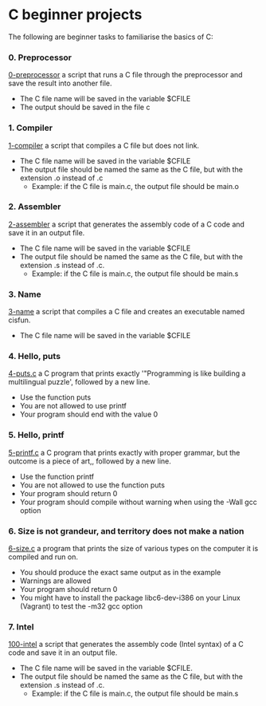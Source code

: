 # C beginner projects
The following are beginner tasks to familiarise the  basics of C:
### 0. Preprocessor
[0-preprocessor](./0-preprocessor) a script that runs a C file through the preprocessor and save the result into another file.
- The C file name will be saved in the variable $CFILE
- The output should be saved in the file c
### 1. Compiler
[1-compiler](./1-compiler) a script that compiles a C file but does not link.
- The C file name will be saved in the variable $CFILE
- The output file should be named the same as the C file, but with the extension .o instead of .c
  - Example: if the C file is main.c, the output file should be main.o
### 2. Assembler
[2-assembler](./2-assembler) a script that generates the assembly code of a C code and save it in an output file.
- The C file name will be saved in the variable $CFILE
- The output file should be named the same as the C file, but with the extension .s instead of .c.
  - Example: if the C file is main.c, the output file should be main.s
### 3. Name
[3-name](./3-name) a script that compiles a C file and creates an executable named cisfun.
- The C file name will be saved in the variable $CFILE
### 4. Hello, puts
[4-puts.c](./4-puts.c) a C program that prints exactly '"Programming is like building a multilingual puzzle', followed by a new line.
- Use the function puts
- You are not allowed to use printf
- Your program should end with the value 0
### 5. Hello, printf
[5-printf.c](./5-printf.c) a C program that prints exactly with proper grammar, but the outcome is a piece of art,, followed by a new line.
- Use the function printf
- You are not allowed to use the function puts
- Your program should return 0
- Your program should compile without warning when using the -Wall gcc option
### 6. Size is not grandeur, and territory does not make a nation
[6-size.c](./6-size.c) a program that prints the size of various types on the computer it is compiled and run on.
- You should produce the exact same output as in the example
- Warnings are allowed
- Your program should return 0
- You might have to install the package libc6-dev-i386 on your Linux (Vagrant) to test the -m32 gcc option
### 7. Intel
[100-intel](./100-intel) a script that generates the assembly code (Intel syntax) of a C code and save it in an output file.
- The C file name will be saved in the variable $CFILE.
- The output file should be named the same as the C file, but with the extension .s instead of .c.
  - Example: if the C file is main.c, the output file should be main.s

